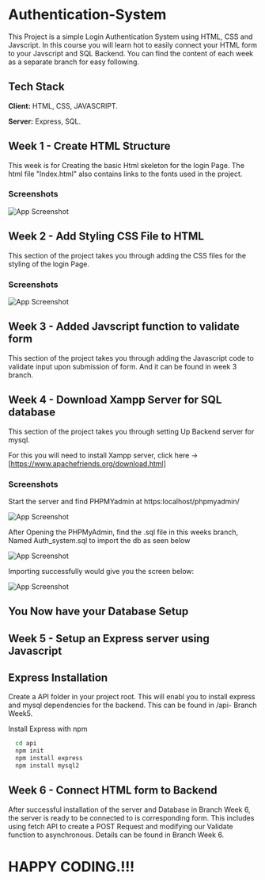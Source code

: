 
# Authentication-System

This Project is a simple Login Authentication System using HTML, CSS and Javscript.
In this course you will learn hot to easily connect your HTML form to your Javscript and SQL Backend.
You can find the content of each week as a separate branch for easy following.


## Tech Stack

**Client:** HTML, CSS, JAVASCRIPT.

**Server:**  Express, SQL.


## Week 1 - Create HTML Structure

This week is for Creating the basic Html skeleton for the login Page.
The html file "Index.html" also contains links to the fonts used in the project.


### Screenshots

![App Screenshot](https://i.ibb.co/FYcyzJt/Screen-Shot-2022-10-14-at-13-42-12.png)


## Week 2 - Add Styling CSS File to HTML

This section of the project takes you through adding the CSS files for the styling of the login Page.



### Screenshots

![App Screenshot](https://i.ibb.co/4ZGyFpW/Screen-Shot-2022-10-14-at-08-08-38.png)


## Week 3 - Added Javscript function to validate form

This section of the project takes you through adding the Javascript code to validate input upon submission of form. And it can be found in week 3 branch.


## Week 4 - Download Xampp Server for SQL database

This section of the project takes you through setting Up Backend server for mysql.

For this you will need to install Xampp server, click here -> [https://www.apachefriends.org/download.html]


### Screenshots
Start the server and find PHPMYadmin at https:localhost/phpmyadmin/

![App Screenshot](https://i.ibb.co/WfMYWsK/Screen-Shot-2022-10-14-at-08-26-05.png)

After Opening the PHPMyAdmin, find the .sql file in this weeks branch, Named Auth_system.sql to import the db as seen below

![App Screenshot](https://i.ibb.co/XkRSYcL/Screen-Shot-2022-10-14-at-08-29-44.png)

Importing successfully would give you the screen below:

![App Screenshot](https://i.ibb.co/PGV0bdk/Screen-Shot-2022-10-14-at-08-28-20.png)

## You Now have your Database Setup 

## Week 5 - Setup an Express server using Javascript

## Express Installation

Create a API folder in your project root. This will enabl you to install express and mysql dependencies for the backend. This can be found in /api- Branch Week5.

Install Express with npm

```bash
  cd api
  npm init
  npm install express
  npm install mysql2
```
    
## Week 6 - Connect HTML form to Backend

After successful installation of the server and Database in Branch Week 6, the server is ready to be connected to is corresponding form.
This includes using fetch API to create a POST Request and modifying our Validate function to asynchronous. Details can be found in Branch Week 6.

# HAPPY CODING.!!!


